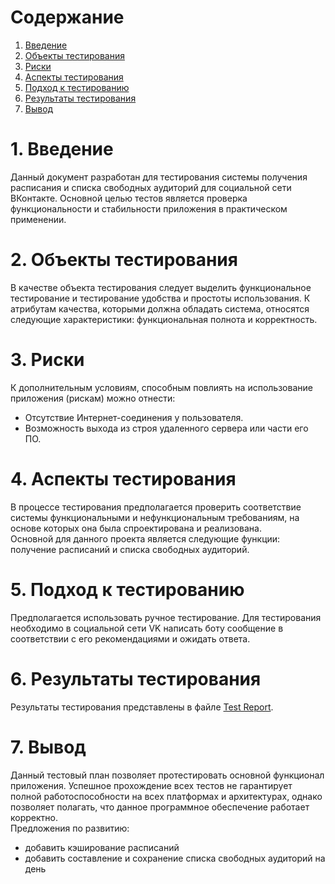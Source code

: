# Содержание
1. [Введение](#1-Введение)  
2. [Объекты тестирования](#2-Объекты-тестирования)  
3. [Риски](#3-Риски) 
4. [Аспекты тестирования](#4-Аспекты-тестирования)
5. [Подход к тестированию](#5-Подход-к-тестированию)
6. [Результаты тестирования](#6-Результаты-тестирования)  
7. [Вывод](#7-Вывод)  

# 1. Введение  
Данный документ разработан для тестирования системы получения расписания и списка свободных аудиторий для социальной сети ВКонтакте. Основной целью тестов является проверка функциональности и стабильности приложения в практическом применении.
# 2. Объекты тестирования  
 В качестве объекта тестирования следует выделить функциональное тестирование и тестирование удобства и простоты использования. К атрибутам качества, которыми должна обладать система, относятся следующие характеристики: функциональная полнота и корректность.
# 3. Риски  
К дополнительным условиям, способным повлиять на использование приложения (рискам) можно отнести:
- Отсутствие Интернет-соединения у пользователя.
- Возможность выхода из строя удаленного сервера или части его ПО.
# 4. Аспекты тестирования
В процессе тестирования предполагается проверить соответствие системы функциональными и нефункциональным требованиям, на основе которых она была спроектирована и реализована.  
Основной для данного проекта является следующие функции: получение расписаний и списка свободных аудиторий.
# 5. Подход к тестированию
Предполагается использовать ручное тестирование. Для тестирования необходимо в социальной сети VK написать боту сообщение в соответствии с его рекомендациями и ожидать ответа.
# 6. Результаты тестирования  
Результаты тестирования представлены в файле [Test Report]().
# 7. Вывод  
Данный тестовый план позволяет протестировать основной функционал приложения. Успешное прохождение всех тестов не гарантирует полной работоспособности на всех платформах и архитектурах, однако позволяет полагать, что данное программное обеспечение работает корректно.     
Предложения по развитию:
- добавить кэширование расписаний
- добавить составление и сохранение списка свободных аудиторий на день
